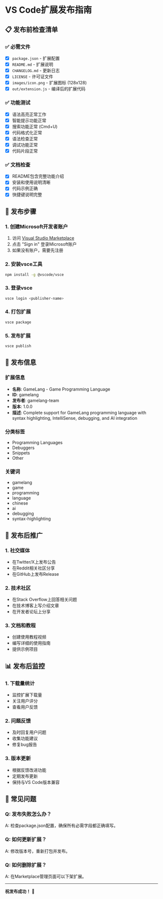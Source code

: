 # VS Code扩展发布指南

## 📋 发布前检查清单

### ✅ 必需文件
- [x] `package.json` - 扩展配置
- [x] `README.md` - 扩展说明
- [x] `CHANGELOG.md` - 更新日志
- [x] `LICENSE` - 许可证文件
- [x] `images/icon.png` - 扩展图标 (128x128)
- [x] `out/extension.js` - 编译后的扩展代码

### ✅ 功能测试
- [x] 语法高亮正常工作
- [x] 智能提示功能正常
- [x] 搜索功能正常 (Cmd+U)
- [x] 代码格式化正常
- [x] 语法检查正常
- [x] 调试功能正常
- [x] 代码片段正常

### ✅ 文档检查
- [x] README包含完整功能介绍
- [x] 安装和使用说明清晰
- [x] 代码示例正确
- [x] 快捷键说明完整

## 🚀 发布步骤

### 1. 创建Microsoft开发者账户
1. 访问 [Visual Studio Marketplace](https://marketplace.visualstudio.com/)
2. 点击 "Sign in" 登录Microsoft账户
3. 如果没有账户，需要先注册

### 2. 安装vsce工具
```bash
npm install -g @vscode/vsce
```

### 3. 登录vsce
```bash
vsce login <publisher-name>
```

### 4. 打包扩展
```bash
vsce package
```

### 5. 发布扩展
```bash
vsce publish
```

## 📝 发布信息

### 扩展信息
- **名称**: GameLang - Game Programming Language
- **ID**: gamelang
- **发布者**: gamelang-team
- **版本**: 1.0.0
- **描述**: Complete support for GameLang programming language with syntax highlighting, IntelliSense, debugging, and AI integration

### 分类标签
- Programming Languages
- Debuggers
- Snippets
- Other

### 关键词
- gamelang
- game
- programming
- language
- chinese
- ai
- debugging
- syntax-highlighting

## 🎯 发布后推广

### 1. 社交媒体
- 在Twitter/X上发布公告
- 在Reddit相关社区分享
- 在GitHub上发布Release

### 2. 技术社区
- 在Stack Overflow上回答相关问题
- 在技术博客上写介绍文章
- 在开发者论坛上分享

### 3. 文档和教程
- 创建使用教程视频
- 编写详细的使用指南
- 提供示例项目

## 📊 发布后监控

### 1. 下载量统计
- 监控扩展下载量
- 关注用户评分
- 查看用户反馈

### 2. 问题反馈
- 及时回复用户问题
- 收集功能建议
- 修复bug报告

### 3. 版本更新
- 根据反馈改进功能
- 定期发布更新
- 保持与VS Code版本兼容

## 🔧 常见问题

### Q: 发布失败怎么办？
A: 检查package.json配置，确保所有必需字段都正确填写。

### Q: 如何更新扩展？
A: 修改版本号，重新打包并发布。

### Q: 如何删除扩展？
A: 在Marketplace管理页面可以下架扩展。

---

**祝发布成功！** 🎉 